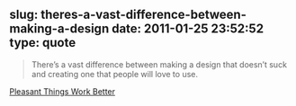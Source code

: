 slug: theres-a-vast-difference-between-making-a-design
date: 2011-01-25 23:52:52
type: quote
---

> There’s a vast difference between making a design that doesn’t suck and creating one that people will love to use.

[Pleasant Things Work Better](http://uxmag.com/design/pleasant-things-work-better)
